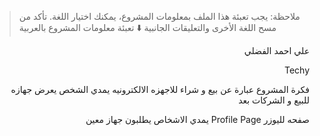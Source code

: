 > ملاحظة: يجب تعبئة هذا الملف بمعلومات المشروع، يمكنك اختيار اللغة. تأكد من مسح اللغة الأخرى والتعليقات الجانبية
> ⬇️ تعبئة معلومات المشروع بالعربية  
<div dir="rtl">

علي احمد الفضلي

Techy


فكرة المشروع عبارة عن بيع و شراء للاجهزه الالكترونيه يمدي الشخص يعرض جهازه للبيع و الشركات بعد


صفحه لليوزر Profile Page
يمدي الاشخاص يطلبون جهاز معين


</div>
